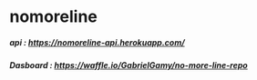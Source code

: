 # nomoreline

##### api : https://nomoreline-api.herokuapp.com/
    
##### Dasboard : https://waffle.io/GabrielGamy/no-more-line-repo
